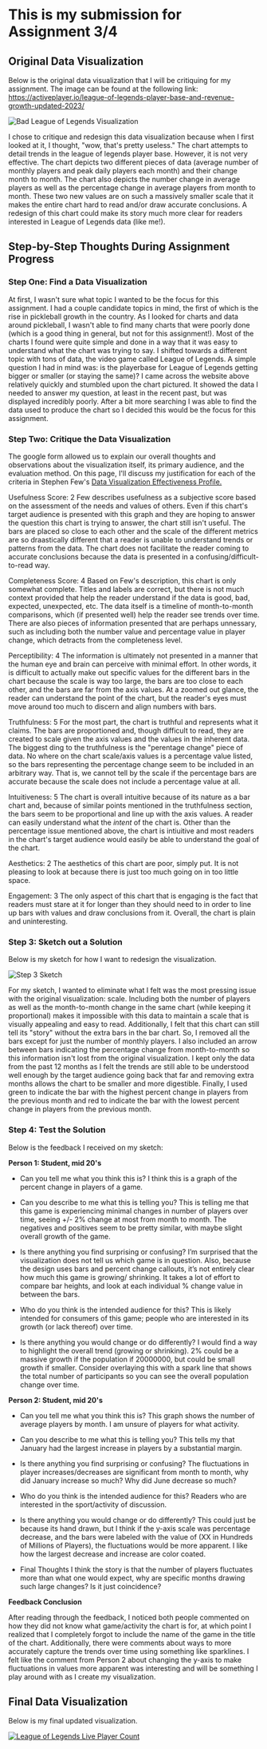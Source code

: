 # This is my submission for Assignment 3/4


## Original Data Visualization

Below is the original data visualization that I will be critiquing for my assignment. The image can be found at the following link: 
https://activeplayer.io/league-of-legends-player-base-and-revenue-growth-updated-2023/


![Bad League of Legends Visualization](LoL_Visualization_Bad.png)


I chose to critique and redesign this data visualization because when I first looked at it, I thought, "wow, that's pretty useless." The chart attempts to detail trends in the league of legends player base. However, it is not very effective. The chart depicts two different pieces of data (average number of monthly players and peak daily players each month) and their change month to month. The chart also depicts the number change in average players as well as the percentage change in average players from month to month. These two new values are on such a massively smaller scale that it makes the entire chart hard to read and/or draw accurate conclusions. A redesign of this chart could make its story much more clear for readers interested in League of Legends data (like me!). 


## Step-by-Step Thoughts During Assignment Progress


### Step One: Find a Data Visualization

At first, I wasn't sure what topic I wanted to be the focus for this assignment. I had a couple candidate topics in mind, the first of which is the rise in pickleball growth in the country. As I looked for charts and data around pickleball, I wasn't able to find many charts that were poorly done (which is a good thing in general, but not for this assignment!). Most of the charts I found were quite simple and done in a way that it was easy to understand what the chart was trying to say. I shifted towards a different topic with tons of data, the video game called League of Legends. A simple question I had in mind was: is the playerbase for League of Legends getting bigger or smaller (or staying the same)? I came across the website above relatively quickly and stumbled upon the chart pictured. It showed the data I needed to answer my question, at least in the recent past, but was displayed incredibly poorly. After a bit more searching I was able to find the data used to produce the chart so I decided this would be the focus for this assignment.


### Step Two: Critique the Data Visualization

The google form allowed us to explain our overall thoughts and observations about the visualization itself, its primary audience, and the evaluation method. On this page, I'll discuss my justification for each of the criteria in Stephen Few's [Data Visualization Effectiveness Profile.](http://www.perceptualedge.com/articles/visual_business_intelligence/data_visualization_effectiveness_profile.pdf)

Usefulness Score: 2
Few describes usefulness as a subjective score based on the assessment of the needs and values of others. Even if this chart's target audience is presented with this graph and they are hoping to answer the question this chart is trying to answer, the chart still isn't useful. The bars are placed so close to each other and the scale of the different metrics are so draastically different that a reader is unable to understand trends or patterns from the data. The chart does not facilitate the reader coming to accurate conclusions because the data is presented in a confusing/difficult-to-read way.

Completeness Score: 4
Based on Few's description, this chart is only somewhat complete. Titles and labels are correct, but there is not much context provided that help the reader understand if the data is good, bad, expected, unexpected, etc. The data itself is a timeline of month-to-month comparisons, which (if presented well) help the reader see trends over time. There are also pieces of information presented that are perhaps unnessary, such as including both the number value and percentage value in player change, which detracts from the completeness level.

Perceptibility: 4
The information is ultimately not presented in a manner that the human eye and brain can perceive with minimal effort. In other words, it is difficult to actually make out specific values for the different bars in the chart because the scale is way too large, the bars are too close to each other, and the bars are far from the axis values. At a zoomed out glance, the reader can understand the point of the chart, but the reader's eyes must move around too much to discern and align numbers with bars.

Truthfulness: 5
For the most part, the chart is truthful and represents what it claims. The bars are proportioned and, though difficult to read, they are created to scale given the axis values and the values in the inherent data. The biggest ding to the truthfulness is the "perentage change" piece of data. No where on the chart scale/axis values is a percentage value listed, so the bars representing the percentage change seem to be included in an arbitrary way. That is, we cannot tell by the scale if the percentage bars are accurate because the scale does not include a percentage value at all.

Intuitiveness: 5
The chart is overall intuitive because of its nature as a bar chart and, because of similar points mentioned in the truthfulness section, the bars seem to be proportional and line up with the axis values. A reader can easily understand what the _intent_ of the chart is. Other than the percentage issue mentioned above, the chart is intiuitive and most readers in the chart's target audience would easily be able to understand the goal of the chart.

Aesthetics: 2
The aesthetics of this chart are poor, simply put. It is not pleasing to look at because there is just too much going on in too little space. 

Engagement: 3
The only aspect of this chart that is engaging is the fact that readers must stare at it for longer than they should need to in order to line up bars with values and draw conclusions from it. Overall, the chart is plain and uninteresting.


### Step 3: Sketch out a Solution

Below is my sketch for how I want to redesign the visualization.


![Step 3 Sketch](Assignment3Sketch.jpg)


For my sketch, I wanted to eliminate what I felt was the most pressing issue with the original visualization: scale. Including both the number of players as well as the month-to-month change in the same chart (while keeping it proportional) makes it impossible with this data to maintain a scale that is visually appealing and easy to read. Additionally, I felt that this chart can still tell its "story" without the extra bars in the bar chart. So, I removed all the bars except for just the number of monthly players. I also included an arrow between bars indicating the percentage change from month-to-month so this information isn't lost from the original visualization. I kept only the data from the past 12 months as I felt the trends are still able to be understood well enough by the target audience going back that far and removing extra months allows the chart to be smaller and more digestible. Finally, I used green to indicate the bar with the highest percent change in players from the previous month and red to indicate the bar with the lowest percent change in players from the previous month.


### Step 4: Test the Solution

Below is the feedback I received on my sketch:

**Person 1: Student, mid 20's**

- Can you tell me what you think this is?
I think this is a graph of the percent change in players of a game.

- Can you describe to me what this is telling you?
This is telling me that this game is experiencing minimal changes in number of players over time, seeing +/- 2% change at most from month to month. The negatives and positives seem to be pretty similar, with maybe slight overall growth of the game.

- Is there anything you find surprising or confusing?
I’m surprised that the visualization does not tell us which game is in question. Also, because the design uses bars and percent change callouts, it’s not entirely clear how much this game is growing/ shrinking. It takes a lot of effort to compare bar heights, and look at each individual % change value in between the bars. 

- Who do you think is the intended audience for this?
This is likely intended for consumers of this game; people who are interested in its growth (or lack thereof) over time.

- Is there anything you would change or do differently?
I would find a way to highlight the overall trend (growing or shrinking). 2% could be a massive growth if the population if 20000000, but could be small growth if smaller. Consider overlaying this with a spark line that shows the total number of participants so you can see the overall population change over time. 

**Person 2: Student, mid 20's**

- Can you tell me what you think this is?
This graph shows the number of average players by month. I am unsure of players for what activity. 

- Can you describe to me what this is telling you?
This tells my that January had the largest increase in players by a substantial margin. 

- Is there anything you find surprising or confusing?
The fluctuations in player increases/decreases are significant from month to month, why did January increase so much? Why did June decrease so much?

- Who do you think is the intended audience for this?
Readers who are interested in the sport/activity of discussion.

- Is there anything you would change or do differently?
This could just be because its hand drawn, but I think if the y-axis scale was percentage decrease, and the bars were labeled with the value of (XX in Hundreds of Millions of Players), the fluctuations would be more apparent. I like how the largest decrease and increase are color coated.

- Final Thoughts
I think the story is that the number of players fluctuates more than what one would expect, why are specific months drawing such large changes? Is it just coincidence?

**Feedback Conclusion**

After reading through the feedback, I noticed both people commented on how they did not know what game/activity the chart is for, at which point I realized that I completely forgot to include the name of the game in the title of the chart. Additionally, there were comments about ways to more accurately capture the trends over time using something like sparklines. I felt like the comment from Person 2 about changing the y-axis to make fluctuations in values more apparent was interesting and will be something I play around with as I create my visualization.


## Final Data Visualization

Below is my final updated visualization.

<div class='tableauPlaceholder' id='viz1695241659448' style='position: relative'><noscript><a href='#'><img alt='League of Legends Live Player Count ' src='https:&#47;&#47;public.tableau.com&#47;static&#47;images&#47;TS&#47;TSWD_Assignment3and4&#47;Sheet1&#47;1_rss.png' style='border: none' /></a></noscript><object class='tableauViz'  style='display:none;'><param name='host_url' value='https%3A%2F%2Fpublic.tableau.com%2F' /> <param name='embed_code_version' value='3' /> <param name='site_root' value='' /><param name='name' value='TSWD_Assignment3and4&#47;Sheet1' /><param name='tabs' value='no' /><param name='toolbar' value='yes' /><param name='static_image' value='https:&#47;&#47;public.tableau.com&#47;static&#47;images&#47;TS&#47;TSWD_Assignment3and4&#47;Sheet1&#47;1.png' /> <param name='animate_transition' value='yes' /><param name='display_static_image' value='yes' /><param name='display_spinner' value='yes' /><param name='display_overlay' value='yes' /><param name='display_count' value='yes' /><param name='language' value='en-US' /><param name='filter' value='publish=yes' /></object></div>                
<script type='text/javascript'>                    
  var divElement = document.getElementById('viz1695241659448');                    
  var vizElement = divElement.getElementsByTagName('object')[0];                    
  vizElement.style.width='100%';vizElement.style.height=(divElement.offsetWidth*0.75)+'px';                    
  var scriptElement = document.createElement('script');                    
  scriptElement.src = 'https://public.tableau.com/javascripts/api/viz_v1.js';                    
  vizElement.parentNode.insertBefore(scriptElement, vizElement);                
</script>

